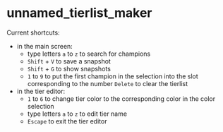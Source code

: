 # unnamed_tierlist_maker

Current shortcuts:
- in the main screen:
    - type letters `a` to `z` to search for champions
    - `Shift` + `V` to save a snapshot
    - `Shift` + `G` to show snapshots
    - `1` to `9` to put the first champion in the selection into the slot corresponding to the number 
    `Delete` to clear the tierlist
- in the tier editor:
    - `1` to `6` to change tier color to the corresponding color in the color selection
    - type letters `a` to `z` to edit tier name
    - `Escape` to exit the tier editor
